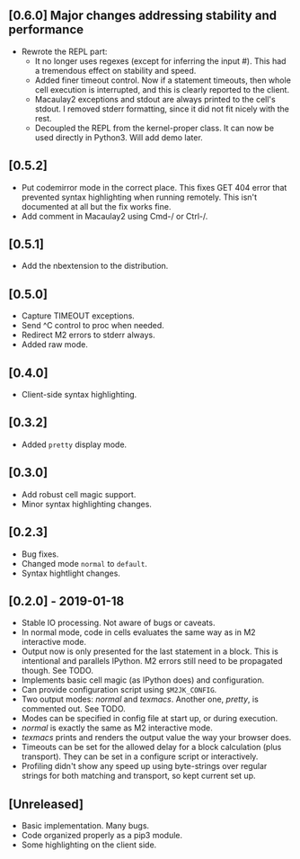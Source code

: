 ## [0.6.0] Major changes addressing stability and performance
- Rewrote the REPL part:
    * It no longer uses regexes (except for inferring the input \#).
      This had a tremendous effect on stability and speed.
    * Added finer timeout control.
      Now if a statement timeouts, then whole cell execution is interrupted,
      and this is clearly reported to the client.
    * Macaulay2 exceptions and stdout are always printed to the cell's stdout.
      I removed stderr formatting, since it did not fit nicely with the rest.
    * Decoupled the REPL from the kernel-proper class.
      It can now be used directly in Python3. Will add demo later.

## [0.5.2]
- Put codemirror mode in the correct place.
  This fixes GET 404 error that prevented syntax highlighting when running remotely.
  This isn't documented at all but the fix works fine.
- Add comment in Macaulay2 using Cmd-/ or Ctrl-/.

## [0.5.1]
- Add the nbextension to the distribution.

## [0.5.0]
- Capture TIMEOUT exceptions.
- Send ^C control to proc when needed.
- Redirect M2 errors to stderr always.
- Added raw mode.

## [0.4.0]
- Client-side syntax highlighting.

## [0.3.2]
- Added `pretty` display mode.

## [0.3.0] 
- Add robust cell magic support.
- Minor syntax highlighting changes.

## [0.2.3]
- Bug fixes.
- Changed mode `normal` to `default`.
- Syntax hightlight changes.

## [0.2.0] - 2019-01-18
- Stable IO processing. Not aware of bugs or caveats.
- In normal mode, code in cells evaluates the same way as in M2 interactive mode.
- Output now is only presented for the last statement in a block.
  This is intentional and parallels IPython.
  M2 errors still need to be propagated though. See TODO.
- Implements basic cell magic (as IPython does) and configuration.
- Can provide configuration script using `$M2JK_CONFIG`.
- Two output modes: *normal* and *texmacs*. Another one, *pretty*, is commented out. See TODO.
- Modes can be specified in config file at start up, or during execution.
- *normal* is exactly the same as M2 interactive mode.
- *texmacs* prints and renders the output value the way your browser does.
- Timeouts can be set for the allowed delay for a block calculation (plus transport).
  They can be set in a configure script or interactively.
- Profiling didn't show any speed up using byte-strings over regular strings for 
  both matching and transport, so kept current set up.

## [Unreleased]
- Basic implementation. Many bugs.
- Code organized properly as a pip3 module.
- Some highlighting on the client side.
